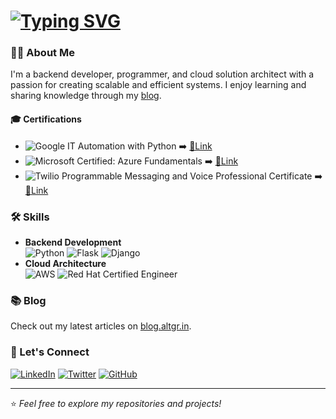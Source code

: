 <!-- # Hi there! 👋 I'm Ankush More  -->
# [![Typing SVG](https://readme-typing-svg.demolab.com/?lines=Hi+there!+👋+I'm+Ankush+More)](https://git.io/typing-svg)
### 👨‍💻 About Me  
I'm a backend developer, programmer, and cloud solution architect with a passion for creating scalable and efficient systems. I enjoy learning and sharing knowledge through my [blog](https://blog.altgr.in).  

#### 🎓 Certifications  
- ![Google IT Automation with Python](https://img.shields.io/badge/Google-IT%20Automation%20with%20Python-blue?logo=google&logoColor=white) ➡️ [🔗Link](https://www.coursera.org/account/accomplishments/specialization/certificate/S4V5GCP62FCU)
- ![Microsoft Certified: Azure Fundamentals](https://img.shields.io/badge/Microsoft-Azure%20Fundamentals-blueviolet?logo=microsoft&logoColor=white) ➡️ [🔗Link](https://www.credly.com/badges/fb4517e0-2946-4a93-b209-6e6fd9d1918f/)
- ![Twilio Programmable Messaging and Voice Professional Certificate](https://img.shields.io/badge/Twilio-Programmable%20Messaging%20and%20Voice-red?logo=twilio&logoColor=white) ➡️ [🔗Link](https://www.linkedin.com/learning/certificates/5314efba86fc3078904525c1f13168547ec8cd62d9ad45136a12443e4a6509e0)
<!--
- ![Red Hat Certified System Administrator (EX200)](https://img.shields.io/badge/Red%20Hat-Certified%20System%20Administrator-red?logo=redhat&logoColor=white) ➡️ [🔗Link](https://www.coursera.org/account/accomplishments/specialization/certificate/S4V5GCP62FCU)
- ![Red Hat Certified Engineer (EX294)](https://img.shields.io/badge/Red%20Hat-Certified%20Engineer-red?logo=redhat&logoColor=white) ➡️ [🔗Link](https://www.coursera.org/account/accomplishments/specialization/certificate/S4V5GCP62FCU)
-->

### 🛠 Skills
- **Backend Development**  
  ![Python](https://img.shields.io/badge/Python-Expert-blue?logo=python&logoColor=white)
  ![Flask](https://img.shields.io/badge/Flask-Developer-black?logo=flask&logoColor=white)
  ![Django](https://img.shields.io/badge/Django-Advanced-green?logo=django&logoColor=white)
- **Cloud Architecture**  
  ![AWS](https://img.shields.io/badge/AWS-Solution%20Architect-orange?logo=amazonaws&logoColor=white)
  ![Red Hat Certified Engineer](https://img.shields.io/badge/Red%20Hat-Certified%20Engineer-red?logo=redhat&logoColor=white)

### 📚 Blog  
Check out my latest articles on [blog.altgr.in](https://blog.altgr.in).  

### 🔗 Let's Connect  
[![LinkedIn](https://img.shields.io/badge/LinkedIn-Connect-blue?logo=linkedin&logoColor=white)](https://www.linkedin.com/in/ankush-more-935241195)
[![Twitter](https://img.shields.io/badge/Twitter-Follow-blue?logo=twitter&logoColor=white)](https://twitter.com/ankushitguy)
[![GitHub](https://img.shields.io/badge/GitHub-Follow-black?logo=github&logoColor=white)](https://github.com/ankushitguy)

---
<!-- This is a test -->
⭐️ *Feel free to explore my repositories and projects!*  
